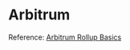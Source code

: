 # Arbitrum




Reference: [Arbitrum Rollup Basics](https://developer.offchainlabs.com/docs/rollup_basics)

